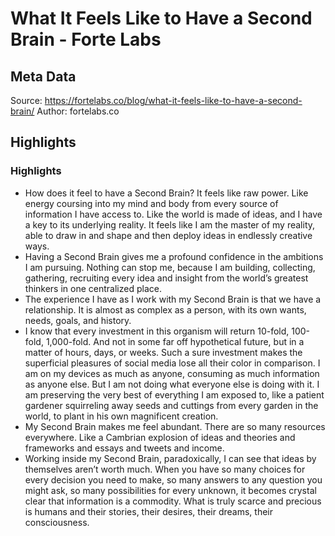 # What It Feels Like to Have a Second Brain - Forte Labs

## Meta Data

Source:  https://fortelabs.co/blog/what-it-feels-like-to-have-a-second-brain/ 
Author: fortelabs.co

## Highlights

### Highlights

- How does it feel to have a Second Brain?
  It feels like raw power. Like energy coursing into my mind and body from every source of information I have access to. Like the world is made of ideas, and I have a key to its underlying reality. It feels like I am the master of my reality, able to draw in and shape and then deploy ideas in endlessly creative ways.
- Having a Second Brain gives me a profound confidence in the ambitions I am pursuing. Nothing can stop me, because I am building, collecting, gathering, recruiting every idea and insight from the world’s greatest thinkers in one centralized place.
- The experience I have as I work with my Second Brain is that we have a relationship. It is almost as complex as a person, with its own wants, needs, goals, and history.
- I know that every investment in this organism will return 10-fold, 100-fold, 1,000-fold. And not in some far off hypothetical future, but in a matter of hours, days, or weeks. Such a sure investment makes the superficial pleasures of social media lose all their color in comparison. I am on my devices as much as anyone, consuming as much information as anyone else. But I am not doing what everyone else is doing with it. I am preserving the very best of everything I am exposed to, like a patient gardener squirreling away seeds and cuttings from every garden in the world, to plant in his own magnificent creation.
- My Second Brain makes me feel abundant. There are so many resources everywhere. Like a Cambrian explosion of ideas and theories and frameworks and essays and tweets and income.
- Working inside my Second Brain, paradoxically, I can see that ideas by themselves aren’t worth much. When you have so many choices for every decision you need to make, so many answers to any question you might ask, so many possibilities for every unknown, it becomes crystal clear that information is a commodity. What is truly scarce and precious is humans and their stories, their desires, their dreams, their consciousness.

